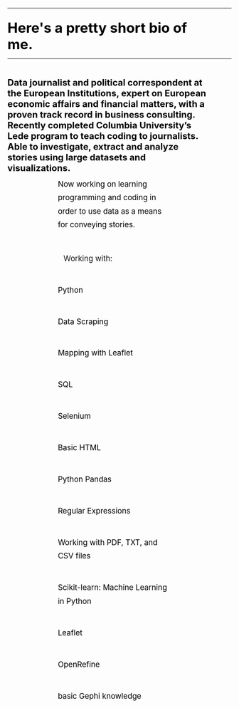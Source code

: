 
<style>
.container {
  text-align: center;
  color: #333;
  margin: 0 auto;
  padding-bottom: 60px;
  padding-top: 60px;
  font-family: Helvetica, sans-serif;
  position: relative;
}
#nav {
  position: absolute;
  top: 10px;
  right: 10px;
  text-align: left;
  width: 100%;
}
h1 {
  font-size: 35px;
}
h2 {
  font-size: 32px;
}
h3 {
  font-size: 28px;
  color: #D3D3D3;
}
p {
  font-size: 17px;
  font-weight: lighter;
  line-height: 1.8;
  text-align: left;
  margin-left: 25%;
  margin-right: 20%;
  margin-top: 2%;
  margin-bottom: 2%;
}
li {
  font-size: 24px;
  line-height: 1.8;
}
a {
  text-decoration: none;
  background: #bdffc5;
  padding: 3px 6px;
  color: #000;
}
#my_header {
  text-align: left;
    font-family: 'Inconsolata', monospace,

  margin-left: 10%;
  margin-right: 10%;
  margin-top: 5%;
  font-size: 31px;
  color: black;
  font-weight: bolder;
}

#something_like_a_header {
  text-align: left;
  font-family: 'Inconsolata', monospace,
  margin-left: 10%;
  margin-right: 10%;
  margin-top: 8%;
  font-size: 20px;
  color: black;
  font-weight: bolder;
}
#my_subheader {
  text-align: left;
  margin-left: 25%;
  margin-right: 20%;
  margin-top: 1%;
  margin-bottom: 7%;
  font-weight: lighter;
  font-size: 22px;
  color: #989898;
}
#my_another_subheader {
  text-align: center;
  margin-left: 25%;
  margin-right: 25%;
  margin-top: 1%;
  margin-bottom: 2%;
  font-weight: bold;
  font-size: 22px;
  color: #black;
}
#my_image_caption {
  text-align: center;
  margin-left: 5%;
  margin-right: 5%;
  margin-top: 0%;
  font-weight: lighter;
  font-size: 12px;
  color: #808080;
}
#my_footer {
  text-align: left;
  margin-left: 25%;
  margin-right: 20%;
  margin-top: 0%;
  font-weight: lighter;
  font-size: 11px;
  background: #E9E9EA;
  padding: 3px 6px;
  color: #000;
}
</style>

---
<!-- layout: default
 --><div id="my_header">Here's a pretty short bio of me.</div>

<!-- permalink: /about
 -->
---


<div id="something_like_a_header">
Data journalist and political correspondent at the European Institutions, expert on European economic affairs and financial matters, with a proven track record in business consulting. Recently completed Columbia University’s Lede program to teach coding to journalists. Able to investigate, extract and analyze stories using large datasets and visualizations.

Now working on learning programming and coding in order to use data as a means for conveying stories. 
</div>

<h2>

Working with: 
</h2>

<div id="something_like_a_header">

Python
</div>
<div id="something_like_a_header">

Data Scraping
</div>
<div id="something_like_a_header">

Mapping with Leaflet
</div>
<div id="something_like_a_header">

SQL
</div>
<div id="something_like_a_header">

Selenium 
</div>
<div id="something_like_a_header">

Basic HTML
</div>
<div id="something_like_a_header">

Python Pandas
</div>
<div id="something_like_a_header">

Regular Expressions
</div>
<div id="something_like_a_header">

Working with PDF, TXT, and CSV files
</div>
<div id="something_like_a_header">

Scikit-learn: Machine Learning in Python
</div>
<div id="something_like_a_header">

Leaflet 
</div>
<div id="something_like_a_header">

OpenRefine 
</div>
<div id="something_like_a_header">

basic Gephi knowledge
</div>

<!-- 
<div>
<img width="20%" height="40" src="Ioannis Antypas_CV-1.png" alt="">
</div>

 -->
